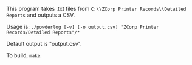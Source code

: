 This program takes .txt files from `C:\\ZCorp Printer Records\\Detailed Reports` and outputs a CSV.

Usage is:
`./powderlog [-v] [-o output.csv] "ZCorp Printer Records/Detailed Reports"/*`

Default output is "output.csv".

To build, `make`.
